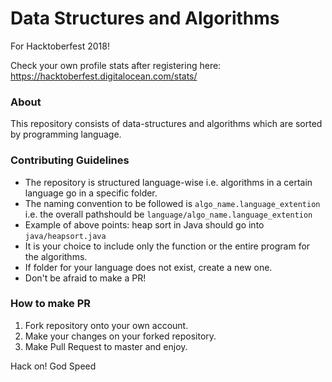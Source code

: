 # Data Structures and Algorithms
For Hacktoberfest 2018! <br/>

Check your own profile stats after registering here: https://hacktoberfest.digitalocean.com/stats/<username>

### About
This repository consists of data-structures and algorithms which are sorted by programming language.

### Contributing Guidelines
- The repository is structured language-wise i.e. algorithms in a certain language go in a specific folder.
- The naming convention to be followed is ```algo_name.language_extention``` i.e. the overall pathshould be ```language/algo_name.language_extention```
- Example of above points: heap sort in Java should go into `java/heapsort.java`
- It is your choice to include only the function or the entire program for the algorithms.
- If folder for your language does not exist, create a new one.
- Don't be afraid to make a PR!

### How to make PR
1. Fork repository onto your own account.
2. Make your changes on your forked repository.
3. Make Pull Request to master and enjoy.

Hack on!
God Speed

